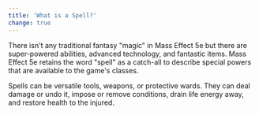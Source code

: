 ```yaml
---
title: 'What is a Spell?'
change: true
---
```


There isn't any traditional fantasy "magic" in Mass Effect 5e but there are super-powered abilities, advanced technology,
and fantastic items. Mass Effect 5e retains the word "spell" as a catch-all to describe special powers that are available
to the game's classes.

Spells can be versatile tools, weapons, or protective wards. They can deal damage or undo it, impose or remove conditions,
drain life energy away, and restore health to the injured.
